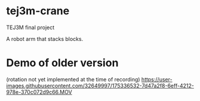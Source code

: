 # tej3m-crane
TEJ3M final project

A robot arm that stacks blocks.

# Demo of older version
(rotation not yet implemented at the time of recording)
https://user-images.githubusercontent.com/32649997/175336532-7d47a2f8-6eff-4212-978e-370c072d9c66.MOV
